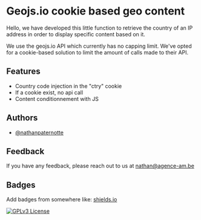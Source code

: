 
# Geojs.io cookie based geo content

Hello, we have developed this little function to retrieve the country of an IP address in order to display specific content based on it. 

We use the geojs.io API which currently has no capping limit. We've opted for a cookie-based solution to limit the amount of calls made to their API.

## Features

- Country code injection in the "ctry" cookie
- If a cookie exist, no api call 
- Content conditionnement with JS


## Authors

- [@nathanpaternotte](https://github.com/Nathanpaternotte)


## Feedback

If you have any feedback, please reach out to us at nathan@agence-am.be


## Badges

Add badges from somewhere like: [shields.io](https://shields.io/)

[![GPLv3 License](https://img.shields.io/badge/License-GPL%20v3-yellow.svg)](https://opensource.org/licenses/)

